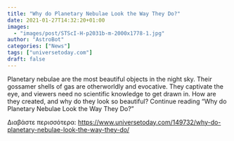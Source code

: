 ```yaml
---
title: "Why do Planetary Nebulae Look the Way They Do?"
date: 2021-01-27T14:32:20+01:00
images:
  - "images/post/STScI-H-p2031b-m-2000x1778-1.jpg"
author: "AstroBot"
categories: ["News"]
tags: ["universetoday.com"]
draft: false
---
```


Planetary nebulae are the most beautiful objects in the night sky. Their gossamer shells of gas are otherworldly and evocative. They captivate the eye, and viewers need no scientific knowledge to get drawn in. How are they created, and why do they look so beautiful? Continue reading “Why do Planetary Nebulae Look the Way They Do?” 

Διαβάστε περισσότερα: https://www.universetoday.com/149732/why-do-planetary-nebulae-look-the-way-they-do/
